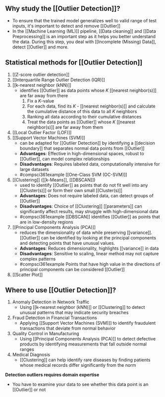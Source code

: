 ## Why study the [[Outlier Detection]]?
- To ensure that the trained model generalizes well to valid range of test inputs, it's important to detect and remove [[Outlier]]
- In the [[Machine Learning (ML)]] pipeline, [[Data cleaning]] and [[Data Preprocessing]] is an important step as it helps you better understand the data. During this step, you deal with [[Incomplete (Missing) Data]], detect [[Outlier]] and more.
## Statistical methods for [[Outlier Detection]]
1. [[Z-score outlier detection]]
2. [[Interquartile Range Outlier Detection (IQR)]]
3. [[k-nearest neighbor (kNN)]]
	- identifies [[Outlier]] as data points whose $K$ [[nearest neighbor(s)]] are far away from there
		1. Fix a $K$-value
		2. For each data, find its $K$ - [[nearest neighbor(s)]] and calculate the cumulative distance of this data to all $K$ neighbors
		3. Ranking all data according to their cumulative distances
		4. Treat the data points as [[Outlier]] whose $K$ [[nearest neighbor(s)]] are far away from them
4. [[Local Outlier Factor (LOF)]]
5. [[Support Vector Machines (SVM)]]
	- can be adapted for [[Outlier Detection]] by identifying a [[decision boundary]] that separates normal data points from [[Outlier]]
	- **Advantages**: Effective in high-dimensional spaces, robust to [[Outlier]], can model complex relationships
	- **Disadvantages**: Requires labeled data, computationally intensive for large datasets
	- #compsci361example [[One-Class SVM (OC-SVM)]]
6. [[Clustering]] ([[k-Means]], [[DBSCAN]])
	- used to identify [[Outlier]] as points that do not fit well into any [[Cluster(s)]] or form their own small [[Cluster(s)]]
	- **Advantages**: Does not require labeled data, can detect groups of [[Outlier]]
	- **Disadvantages**: Choice of [[Clustering]] [[parameters]] can significantly affect results, may struggle with high-dimensional data
	- #compsci361example [[DBSCAN]] identifies [[Outlier]] as points that are in low-density regions
7. [[Principal Components Analysis (PCA)]]
	- reduces the dimensionality of data while preserving [[variance]]. [[Outlier]] can be identified by looking at the principal components and detecting points that have unusual values.
	- **Advantages**: Reduces dimensionality, highlights [[variance]] in data
	- **Disadvantages**: Sensitive to scaling, linear method may not capture complex patterns
	- #compsci361example Points that have high value in the directions of principal components can be considered [[Outlier]]
8. [[Scatter Plot]]
## Where to use [[Outlier Detection]]?
1. Anomaly Detection in Network Traffic
	- Using [[k-nearest neighbor (kNN)]] or [[Clustering]] to detect unusual patterns that may indicate security breaches
2. Fraud Detection in Financial Transactions
	- Applying [[Support Vector Machines (SVM)]] to identify fraudulent transactions that deviate from normal behavior
3. Quality Control in Manufacturing
	- Using [[Principal Components Analysis (PCA)]] to detect defective products by identifying measurements that fall outside normal ranges
4. Medical Diagnosis
	- [[Clustering]] can help identify rare diseases by finding patients whose medical records differ significantly from the norm

**Detection outliers requires domain expertise**
- You have to examine your data to see whether this data point is an [[Outlier]] or not